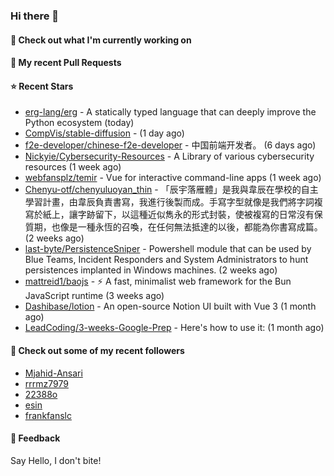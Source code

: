 ### Hi there 👋

#### 👷 Check out what I'm currently working on

#### 🔨 My recent Pull Requests


#### ⭐ Recent Stars

- [erg-lang/erg](https://github.com/erg-lang/erg) - A statically typed language that can deeply improve the Python ecosystem (today)
- [CompVis/stable-diffusion](https://github.com/CompVis/stable-diffusion) -  (1 day ago)
- [f2e-developer/chinese-f2e-developer](https://github.com/f2e-developer/chinese-f2e-developer) - 中国前端开发者。 (6 days ago)
- [Nickyie/Cybersecurity-Resources](https://github.com/Nickyie/Cybersecurity-Resources) - A Library of various cybersecurity resources (1 week ago)
- [webfansplz/temir](https://github.com/webfansplz/temir) - Vue for interactive command-line apps (1 week ago)
- [Chenyu-otf/chenyuluoyan_thin](https://github.com/Chenyu-otf/chenyuluoyan_thin) - 「辰宇落雁體」是我與韋辰在學校的自主學習計畫，由韋辰負責書寫，我進行後製而成。手寫字型就像是我們將字詞複寫於紙上，讓字跡留下，以這種近似雋永的形式封裝，使被複寫的日常沒有保質期，也像是一種永恆的召喚，在任何無法抵達的以後，都能為你書寫成篇。 (2 weeks ago)
- [last-byte/PersistenceSniper](https://github.com/last-byte/PersistenceSniper) - Powershell module that can be used by Blue Teams, Incident Responders and System Administrators to hunt persistences implanted in Windows machines. (2 weeks ago)
- [mattreid1/baojs](https://github.com/mattreid1/baojs) - ⚡️ A fast, minimalist web framework for the Bun JavaScript runtime (3 weeks ago)
- [Dashibase/lotion](https://github.com/Dashibase/lotion) - An open-source Notion UI built with Vue 3  (1 month ago)
- [LeadCoding/3-weeks-Google-Prep](https://github.com/LeadCoding/3-weeks-Google-Prep) - Here&#39;s how to use it: (1 month ago)

#### 👯 Check out some of my recent followers

- [Mjahid-Ansari](https://github.com/Mjahid-Ansari)
- [rrrmz7979](https://github.com/rrrmz7979)
- [22388o](https://github.com/22388o)
- [esin](https://github.com/esin)
- [frankfanslc](https://github.com/frankfanslc)

#### 💬 Feedback

Say Hello, I don't bite!